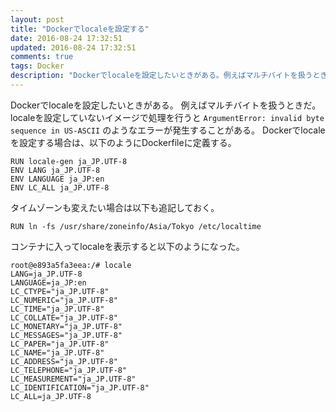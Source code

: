 ```yaml
---
layout: post
title: "Dockerでlocaleを設定する"
date: 2016-08-24 17:32:51
updated: 2016-08-24 17:32:51
comments: true
tags: Docker
description: "Dockerでlocaleを設定したいときがある。例えばマルチバイトを扱うときだ。Dockerでlocaleを設定する場合は、以下のようにDockerfileに定義する。"
---
```


Dockerでlocaleを設定したいときがある。
例えばマルチバイトを扱うときだ。
localeを設定していないイメージで処理を行うと `ArgumentError: invalid byte sequence in US-ASCII` のようなエラーが発生することがある。
Dockerでlocaleを設定する場合は、以下のようにDockerfileに定義する。

```
RUN locale-gen ja_JP.UTF-8
ENV LANG ja_JP.UTF-8
ENV LANGUAGE ja_JP:en
ENV LC_ALL ja_JP.UTF-8
```

タイムゾーンも変えたい場合は以下も追記しておく。

```
RUN ln -fs /usr/share/zoneinfo/Asia/Tokyo /etc/localtime
```

コンテナに入ってlocaleを表示すると以下のようになった。

```
root@e893a5fa3eea:/# locale
LANG=ja_JP.UTF-8
LANGUAGE=ja_JP:en
LC_CTYPE="ja_JP.UTF-8"
LC_NUMERIC="ja_JP.UTF-8"
LC_TIME="ja_JP.UTF-8"
LC_COLLATE="ja_JP.UTF-8"
LC_MONETARY="ja_JP.UTF-8"
LC_MESSAGES="ja_JP.UTF-8"
LC_PAPER="ja_JP.UTF-8"
LC_NAME="ja_JP.UTF-8"
LC_ADDRESS="ja_JP.UTF-8"
LC_TELEPHONE="ja_JP.UTF-8"
LC_MEASUREMENT="ja_JP.UTF-8"
LC_IDENTIFICATION="ja_JP.UTF-8"
LC_ALL=ja_JP.UTF-8
```
